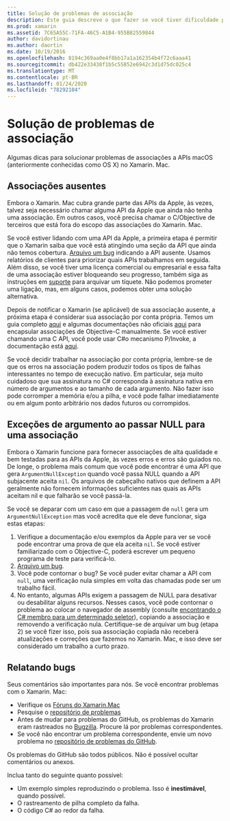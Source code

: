 ```yaml
---
title: Solução de problemas de associação
description: Este guia descreve o que fazer se você tiver dificuldade para associar uma biblioteca Objective-C. Em particular, ele aborda associações ausentes, exceções de argumento ao passar NULL para uma associação e relatar bugs.
ms.prod: xamarin
ms.assetid: 7C65A55C-71FA-46C5-A1B4-955B82559844
author: davidortinau
ms.author: daortin
ms.date: 10/19/2016
ms.openlocfilehash: 8194c369aa0e4f8bb17a1a162354b4f72c6aaa41
ms.sourcegitcommit: db422e33438f1b5c55852e6942c3d1d75dc025c4
ms.translationtype: MT
ms.contentlocale: pt-BR
ms.lasthandoff: 01/24/2020
ms.locfileid: "78292104"
---
```

# <a name="binding-troubleshooting"></a>Solução de problemas de associação

Algumas dicas para solucionar problemas de associações a APIs macOS (anteriormente conhecidas como OS X) no Xamarin. Mac.

## <a name="missing-bindings"></a>Associações ausentes

Embora o Xamarin. Mac cubra grande parte das APIs da Apple, às vezes, talvez seja necessário chamar alguma API da Apple que ainda não tenha uma associação. Em outros casos, você precisa chamar o C/Objective de terceiros que está fora do escopo das associações do Xamarin. Mac.

Se você estiver lidando com uma API da Apple, a primeira etapa é permitir que o Xamarin saiba que você está atingindo uma seção da API que ainda não temos cobertura. [Arquivo um bug](#reporting-bugs) indicando a API ausente. Usamos relatórios de clientes para priorizar quais APIs trabalhamos em seguida. Além disso, se você tiver uma licença comercial ou empresarial e essa falta de uma associação estiver bloqueando seu progresso, também siga as instruções em [suporte](https://visualstudio.microsoft.com/vs/support/) para arquivar um tíquete. Não podemos prometer uma ligação, mas, em alguns casos, podemos obter uma solução alternativa.

Depois de notificar o Xamarin (se aplicável) de sua associação ausente, a próxima etapa é considerar sua associação por conta própria. Temos um guia completo [aqui](~/cross-platform/macios/binding/overview.md) e algumas documentações não oficiais [aqui](https://brendanzagaeski.appspot.com/xamarin/0002.html) para encapsular associações de Objective-C manualmente. Se você estiver chamando uma C API, você pode usar C#o mecanismo P/Invoke, a documentação está [aqui](https://www.mono-project.com/docs/advanced/pinvoke/).

Se você decidir trabalhar na associação por conta própria, lembre-se de que os erros na associação podem produzir todos os tipos de falhas interessantes no tempo de execução nativo. Em particular, seja muito cuidadoso que sua assinatura no C# corresponda à assinatura nativa em número de argumentos e ao tamanho de cada argumento. Não fazer isso pode corromper a memória e/ou a pilha, e você pode falhar imediatamente ou em algum ponto arbitrário nos dados futuros ou corrompidos.

## <a name="argument-exceptions-when-passing-null-to-a-binding"></a>Exceções de argumento ao passar NULL para uma associação

Embora o Xamarin funcione para fornecer associações de alta qualidade e bem testadas para as APIs da Apple, às vezes erros e erros são guiados no. De longe, o problema mais comum que você pode encontrar é uma API que gera `ArgumentNullException` quando você passa NULL quando a API subjacente aceita `nil`. Os arquivos de cabeçalho nativos que definem a API geralmente não fornecem informações suficientes nas quais as APIs aceitam nil e que falharão se você passá-la.

Se você se deparar com um caso em que a passagem de `null` gera um `ArgumentNullException` mas você acredita que ele deve funcionar, siga estas etapas:

1. Verifique a documentação e/ou exemplos da Apple para ver se você pode encontrar uma prova de que ela aceita `nil`. Se você estiver familiarizado com o Objective-C, poderá escrever um pequeno programa de teste para verificá-lo.
2. [Arquivo um bug](#reporting-bugs).
3. Você pode contornar o bug? Se você puder evitar chamar a API com `null`, uma verificação nula simples em volta das chamadas pode ser um trabalho fácil.
4. No entanto, algumas APIs exigem a passagem de NULL para desativar ou desabilitar alguns recursos. Nesses casos, você pode contornar o problema ao colocar o navegador de assembly (consulte [encontrando o C# membro para um determinado seletor](~/mac/app-fundamentals/mac-apis.md#finding_selector)), copiando a associação e removendo a verificação nula. Certifique-se de arquivar um bug (etapa 2) se você fizer isso, pois sua associação copiada não receberá atualizações e correções que fazemos no Xamarin. Mac, e isso deve ser considerado um trabalho a curto prazo.

<a name="reporting-bugs"/>

## <a name="reporting-bugs"></a>Relatando bugs

Seus comentários são importantes para nós. Se você encontrar problemas com o Xamarin. Mac:

- Verifique os [Fóruns do Xamarin.Mac](https://forums.xamarin.com/categories/xamarin-mac)
- Pesquise o [repositório de problemas](https://github.com/xamarin/xamarin-macios/issues)
- Antes de mudar para problemas do GitHub, os problemas do Xamarin eram rastreados no [Bugzilla](https://bugzilla.xamarin.com/describecomponents.cgi). Procure lá por problemas correspondentes.
- Se você não encontrar um problema correspondente, envie um novo problema no [repositório de problemas do GitHub](https://github.com/xamarin/xamarin-macios/issues/new).

Os problemas do GitHub são todos públicos. Não é possível ocultar comentários ou anexos.

Inclua tanto do seguinte quanto possível:

- Um exemplo simples reproduzindo o problema. Isso é **inestimável**, quando possível.
- O rastreamento de pilha completo da falha.
- O código C# ao redor da falha.
